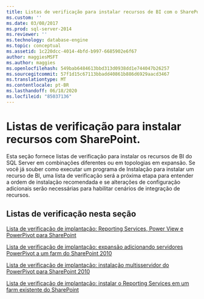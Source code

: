 ```yaml
---
title: Listas de verificação para instalar recursos de BI com o SharePoint | Microsoft Docs
ms.custom: ''
ms.date: 03/08/2017
ms.prod: sql-server-2014
ms.reviewer: ''
ms.technology: database-engine
ms.topic: conceptual
ms.assetid: 1c220dcc-4014-4bfd-b997-6685902e6f67
author: maggiesMSFT
ms.author: maggies
ms.openlocfilehash: 549bab6484613bbd313d0938dd1e744047b26257
ms.sourcegitcommit: 57f1d15c67113bbadd40861b886d6929aacd3467
ms.translationtype: MT
ms.contentlocale: pt-BR
ms.lasthandoff: 06/18/2020
ms.locfileid: "85037136"
---
```

# <a name="checklists-for-installing-bi-features-with-sharepoint"></a>Listas de verificação para instalar recursos com SharePoint.
  Esta seção fornece listas de verificação para instalar os recursos de BI do SQL Server em combinações diferentes ou em topologias em expansão. Se você já souber como executar um programa de Instalação para instalar um recurso de BI, uma lista de verificação será a próxima etapa para entender a ordem de instalação recomendada e se alterações de configuração adicionais serão necessárias para habilitar cenários de integração de recursos.  
  
## <a name="checklists-in-this-section"></a>Listas de verificação nesta seção  
 [Lista de verificação de implantação: Reporting Services, Power View e PowerPivot para SharePoint](deployment-checklist-reporting-services-power-view-power-pivot-for-sharepoint.md)  
  
 [Lista de verificação de implantação: expansão adicionando servidores PowerPivot a um farm do SharePoint 2010](../../../2014/sql-server/install/deployment-checklist-scale-out-adding-powerpivot-servers-sharepoint-2010-farm.md)  
  
 [Lista de verificação de implantação: instalação multisservidor do PowerPivot para SharePoint 2010](../../../2014/sql-server/install/deployment-checklist-multiserver-installation-powerpivot-sharepoint-2010.md)  
  
 [Lista de verificação de implantação: instalar o Reporting Services em um farm existente do SharePoint](../../../2014/sql-server/install/deployment-checklist-install-reporting-services-existing-sharepoint-farm.md)  
  
  
